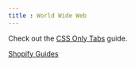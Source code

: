```yaml
---
title : World Wide Web
---
```


Check out the [CSS Only Tabs](./CSS-Only-Tabs.md) guide.

[Shopify Guides](https://doomcommerce.github.io/Shopify)
